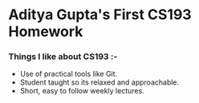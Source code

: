 # Aditya Gupta's First CS193 Homework

### Things I like about CS193 :-
- Use of practical tools like Git.
- Student taught so its relaxed and approachable.
- Short, easy to follow weekly lectures.
